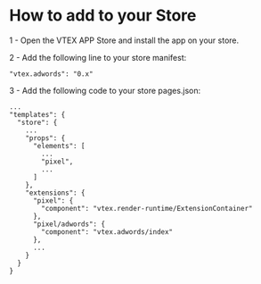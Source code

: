 # How to add to your Store

1 - Open the VTEX APP Store and install the app on your store.

2 - Add the following line to your store manifest:
>    
    "vtex.adwords": "0.x"

3 - Add the following code to your store pages.json:
>
    ...
    "templates": {
      "store": {
        ...
        "props": {
          "elements": [
            ...
            "pixel",
            ...
          ]
        },
        "extensions": {
          "pixel": {
            "component": "vtex.render-runtime/ExtensionContainer"
          },
          "pixel/adwords": {
            "component": "vtex.adwords/index"
          },
          ...
        }
      }
    }